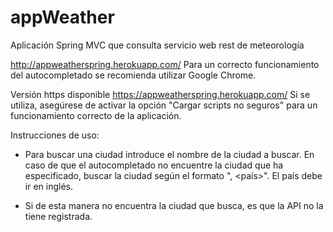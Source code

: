 # appWeather
Aplicación Spring MVC que consulta servicio web rest de meteorología

http://appweatherspring.herokuapp.com/
Para un correcto funcionamiento del autocompletado se recomienda utilizar Google Chrome.

Versión https disponible https://appweatherspring.herokuapp.com/
Si se utiliza, asegúrese de activar la opción "Cargar scripts no seguros" para un funcionamiento correcto de la aplicación.

Instrucciones de uso:
  
  - Para buscar una ciudad introduce el nombre de la ciudad a buscar. En caso de que el autocompletado no encuentre la ciudad
    que ha especificado, buscar la ciudad según el formato "<ciudad>, <país>". El país debe ir en inglés.
    
  - Si de esta manera no encuentra la ciudad que busca, es que la API no la tiene registrada.
  

